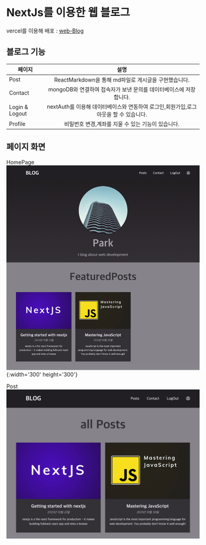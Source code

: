 # NextJs를 이용한 웹 블로그

vercel를 이용해 배포 : [web-Blog](https://web-blog-sigma.vercel.app/)

## 블로그 기능

| 페이지         |                                         설명                                         |
| -------------- | :----------------------------------------------------------------------------------: |
| Post           |                 ReactMarkdown을 통해 md파일로 게시글을 구현했습니다.                 |
| Contact        |          mongoDB와 연결하여 접속자가 보낸 문의를 데이터베이스에 저장합니다.          |
| Login & Logout | nextAuth를 이용해 데이터베이스와 연동하여 로그인,회원가입,로그아웃을 할 수 있습니다. |
| Profile        |                  비밀번호 변경,계좌를 지울 수 있는 기능이 있습니다.                  |

## 페이지 화면

HomePage
![homepage](rd-image/home-page.png){:width='300' height='300'}

Post
![post](rd-image/posts.png)
